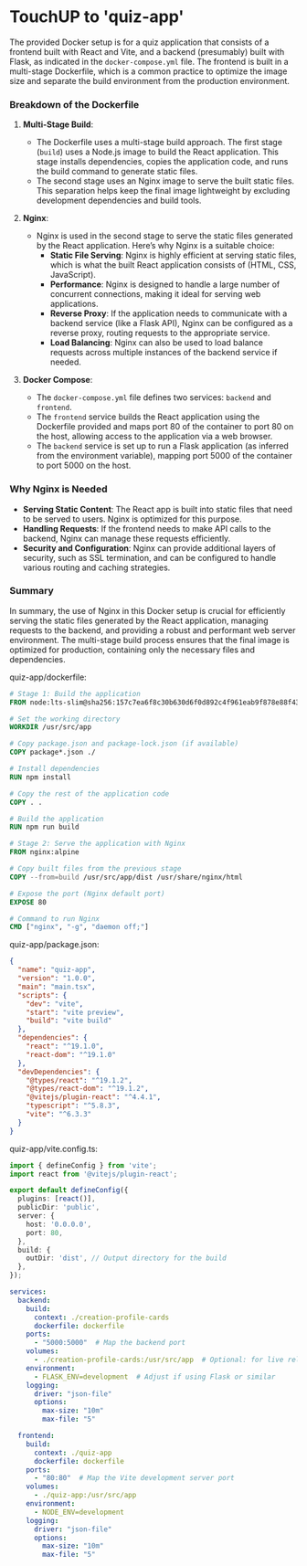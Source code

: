 # TouchUP to 'quiz-app'

The provided Docker setup is for a quiz application that consists of a frontend built with React and Vite, and a backend (presumably) built with Flask, as indicated in the `docker-compose.yml` file. The frontend is built in a multi-stage Dockerfile, which is a common practice to optimize the image size and separate the build environment from the production environment.

### Breakdown of the Dockerfile

1. **Multi-Stage Build**:
   - The Dockerfile uses a multi-stage build approach. The first stage (`build`) uses a Node.js image to build the React application. This stage installs dependencies, copies the application code, and runs the build command to generate static files.
   - The second stage uses an Nginx image to serve the built static files. This separation helps keep the final image lightweight by excluding development dependencies and build tools.

2. **Nginx**:
   - Nginx is used in the second stage to serve the static files generated by the React application. Here’s why Nginx is a suitable choice:
     - **Static File Serving**: Nginx is highly efficient at serving static files, which is what the built React application consists of (HTML, CSS, JavaScript).
     - **Performance**: Nginx is designed to handle a large number of concurrent connections, making it ideal for serving web applications.
     - **Reverse Proxy**: If the application needs to communicate with a backend service (like a Flask API), Nginx can be configured as a reverse proxy, routing requests to the appropriate service.
     - **Load Balancing**: Nginx can also be used to load balance requests across multiple instances of the backend service if needed.

3. **Docker Compose**:
   - The `docker-compose.yml` file defines two services: `backend` and `frontend`.
   - The `frontend` service builds the React application using the Dockerfile provided and maps port 80 of the container to port 80 on the host, allowing access to the application via a web browser.
   - The `backend` service is set up to run a Flask application (as inferred from the environment variable), mapping port 5000 of the container to port 5000 on the host.

### Why Nginx is Needed

- **Serving Static Content**: The React app is built into static files that need to be served to users. Nginx is optimized for this purpose.
- **Handling Requests**: If the frontend needs to make API calls to the backend, Nginx can manage these requests efficiently.
- **Security and Configuration**: Nginx can provide additional layers of security, such as SSL termination, and can be configured to handle various routing and caching strategies.

### Summary

In summary, the use of Nginx in this Docker setup is crucial for efficiently serving the static files generated by the React application, managing requests to the backend, and providing a robust and performant web server environment. The multi-stage build process ensures that the final image is optimized for production, containing only the necessary files and dependencies.

quiz-app/dockerfile:
```dockerfile
# Stage 1: Build the application
FROM node:lts-slim@sha256:157c7ea6f8c30b630d6f0d892c4f961eab9f878e88f43dd1c00514f95ceded8a AS build

# Set the working directory
WORKDIR /usr/src/app

# Copy package.json and package-lock.json (if available)
COPY package*.json ./

# Install dependencies
RUN npm install

# Copy the rest of the application code
COPY . .

# Build the application
RUN npm run build

# Stage 2: Serve the application with Nginx
FROM nginx:alpine

# Copy built files from the previous stage
COPY --from=build /usr/src/app/dist /usr/share/nginx/html

# Expose the port (Nginx default port)
EXPOSE 80

# Command to run Nginx
CMD ["nginx", "-g", "daemon off;"]
```
quiz-app/package.json:
```json
{
  "name": "quiz-app",
  "version": "1.0.0",
  "main": "main.tsx",
  "scripts": {
    "dev": "vite",
    "start": "vite preview",
    "build": "vite build"
  },
  "dependencies": {
    "react": "^19.1.0",
    "react-dom": "^19.1.0"
  },
  "devDependencies": {
    "@types/react": "^19.1.2",
    "@types/react-dom": "^19.1.2",
    "@vitejs/plugin-react": "^4.4.1",
    "typescript": "^5.8.3",
    "vite": "^6.3.3"
  }
}
```
quiz-app/vite.config.ts:
```ts
import { defineConfig } from 'vite';
import react from '@vitejs/plugin-react';

export default defineConfig({
  plugins: [react()],
  publicDir: 'public',
  server: {
    host: '0.0.0.0',
    port: 80,
  },
  build: {
    outDir: 'dist', // Output directory for the build
  },
});
```

```yml
services:
  backend:
    build:
      context: ./creation-profile-cards
      dockerfile: dockerfile
    ports:
      - "5000:5000"  # Map the backend port
    volumes:
      - ./creation-profile-cards:/usr/src/app  # Optional: for live reloading
    environment:
      - FLASK_ENV=development  # Adjust if using Flask or similar
    logging:
      driver: "json-file"
      options:
        max-size: "10m"
        max-file: "5"

  frontend:
    build:
      context: ./quiz-app
      dockerfile: dockerfile
    ports:
      - "80:80"  # Map the Vite development server port
    volumes:
      - ./quiz-app:/usr/src/app
    environment:
      - NODE_ENV=development
    logging:
      driver: "json-file"
      options:
        max-size: "10m"
        max-file: "5"
```